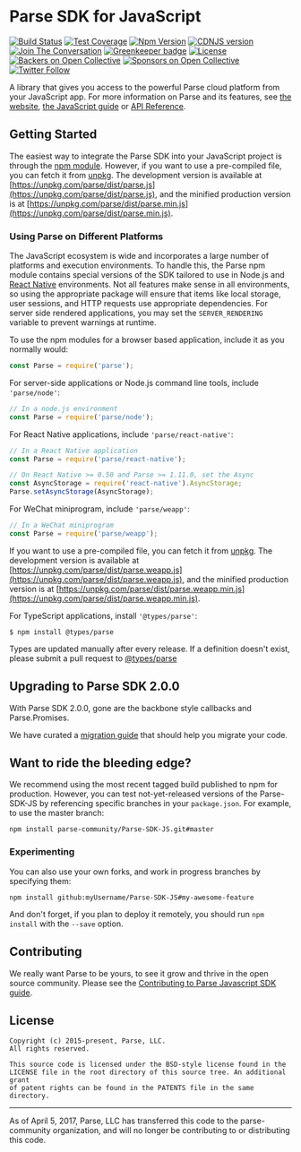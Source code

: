 # Parse SDK for JavaScript

[![Build Status][build-status-svg]][build-status-link]
[![Test Coverage][coverage-status-svg]][coverage-status-link]
[![Npm Version][npm-svg]][npm-link]
[![CDNJS version][cdn-svg]][cdn-link]
[![Join The Conversation][discourse-svg]][discourse-link]
[![Greenkeeper badge][greenkeeper-svg]][greenkeeper-link]
[![License][license-svg]][license-link]
[![Backers on Open Collective](https://opencollective.com/parse-server/backers/badge.svg)][open-collective-link]
[![Sponsors on Open Collective](https://opencollective.com/parse-server/sponsors/badge.svg)][open-collective-link]
[![Twitter Follow](https://img.shields.io/twitter/follow/ParsePlatform.svg?label=Follow%20us%20on%20Twitter&style=social)](https://twitter.com/intent/follow?screen_name=ParsePlatform)

A library that gives you access to the powerful Parse cloud platform from your JavaScript app. For more information on Parse and its features, see [the website](http://parseplatform.org), [the JavaScript guide](http://docs.parseplatform.org/js/guide/) or [API Reference](http://parseplatform.org/Parse-SDK-JS/api/).

## Getting Started

The easiest way to integrate the Parse SDK into your JavaScript project is through the [npm module](https://npmjs.org/parse).
However, if you want to use a pre-compiled file, you can fetch it from [unpkg](https://unpkg.com). The development version is available at [https://unpkg.com/parse/dist/parse.js](https://unpkg.com/parse/dist/parse.js), and the minified production version is at [https://unpkg.com/parse/dist/parse.min.js](https://unpkg.com/parse/dist/parse.min.js).

### Using Parse on Different Platforms

The JavaScript ecosystem is wide and incorporates a large number of platforms and execution environments. To handle this, the Parse npm module contains special versions of the SDK tailored to use in Node.js and [React Native](https://facebook.github.io/react-native/) environments. Not all features make sense in all environments, so using the appropriate package will ensure that items like local storage, user sessions, and HTTP requests use appropriate dependencies. For server side rendered applications, you may set the `SERVER_RENDERING` variable to prevent warnings at runtime.

To use the npm modules for a browser based application, include it as you normally would:

```js
const Parse = require('parse');
```

For server-side applications or Node.js command line tools, include `'parse/node'`:

```js
// In a node.js environment
const Parse = require('parse/node');
```

For React Native applications, include `'parse/react-native'`:
```js
// In a React Native application
const Parse = require('parse/react-native');

// On React Native >= 0.50 and Parse >= 1.11.0, set the Async
const AsyncStorage = require('react-native').AsyncStorage;
Parse.setAsyncStorage(AsyncStorage);
```

For WeChat miniprogram, include `'parse/weapp'`:
```js
// In a WeChat miniprogram
const Parse = require('parse/weapp');
```
If you want to use a pre-compiled file, you can fetch it from [unpkg](https://unpkg.com). The development version is available at [https://unpkg.com/parse/dist/parse.weapp.js](https://unpkg.com/parse/dist/parse.weapp.js), and the minified production version is at [https://unpkg.com/parse/dist/parse.weapp.min.js](https://unpkg.com/parse/dist/parse.weapp.min.js).

For TypeScript applications, install `'@types/parse'`:
```
$ npm install @types/parse
```

Types are updated manually after every release. If a definition doesn't exist, please submit a pull request to [@types/parse][types-parse]

## Upgrading to Parse SDK 2.0.0

With Parse SDK 2.0.0, gone are the backbone style callbacks and Parse.Promises.

We have curated a [migration guide](2.0.0.md) that should help you migrate your code.

## Want to ride the bleeding edge?

We recommend using the most recent tagged build published to npm for production. However, you can test not-yet-released versions of the Parse-SDK-JS by referencing specific branches in your `package.json`. For example, to use the master branch:

```
npm install parse-community/Parse-SDK-JS.git#master
```

### Experimenting

You can also use your own forks, and work in progress branches by specifying them:

```
npm install github:myUsername/Parse-SDK-JS#my-awesome-feature
```

And don't forget, if you plan to deploy it remotely, you should run `npm install` with the `--save` option.

## Contributing

We really want Parse to be yours, to see it grow and thrive in the open source community. Please see the [Contributing to Parse Javascript SDK guide](CONTRIBUTING.md).

## License

```
Copyright (c) 2015-present, Parse, LLC.
All rights reserved.

This source code is licensed under the BSD-style license found in the
LICENSE file in the root directory of this source tree. An additional grant
of patent rights can be found in the PATENTS file in the same directory.
```

-----
As of April 5, 2017, Parse, LLC has transferred this code to the parse-community organization, and will no longer be contributing to or distributing this code.

 [build-status-svg]: https://travis-ci.org/parse-community/Parse-SDK-JS.svg?branch=master
 [build-status-link]: https://travis-ci.org/parse-community/Parse-SDK-JS
 [coverage-status-svg]: http://codecov.io/github/parse-community/Parse-SDK-JS/coverage.svg?branch=master
 [coverage-status-link]: http://codecov.io/github/parse-community/Parse-SDK-JS?branch=master
 [npm-svg]: https://badge.fury.io/js/parse.svg
 [npm-link]: https://npmjs.org/parse
 [cdn-svg]: https://img.shields.io/cdnjs/v/parse.svg
 [cdn-link]: https://cdnjs.com/libraries/parse
 [discourse-svg]: https://img.shields.io/discourse/https/community.parseplatform.org/topics.svg
 [discourse-link]: https://community.parseplatform.org/c/sdk/js
 [license-svg]: https://img.shields.io/badge/license-BSD-lightgrey.svg
 [license-link]: https://github.com/parse-community/Parse-SDK-JS/blob/master/LICENSE
 [greenkeeper-svg]: https://badges.greenkeeper.io/parse-community/Parse-SDK-JS.svg
 [greenkeeper-link]: https://greenkeeper.io/
 [types-parse]: https://github.com/DefinitelyTyped/DefinitelyTyped/tree/master/types/parse
 [open-collective-link]: https://opencollective.com/parse-server
